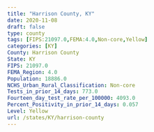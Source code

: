 ```yaml
---
title: "Harrison County, KY"
date: 2020-11-08
draft: false
type: county
tags: [FIPS:21097.0,FEMA:4.0,Non-core,Yellow]
categories: [KY]
County: Harrison County
State: KY
FIPS: 21097.0
FEMA_Region: 4.0
Population: 18886.0
NCHS_Urban_Rural_Classification: Non-core
Tests_in_prior_14_days: 773.0
Fourteen_day_test_rate_per_100000: 4093.0
Percent_Positivity_in_prior_14_days: 0.057
Level: Yellow
url: /states/KY/harrison-county
---
```



